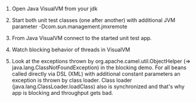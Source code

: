 1. Open Java VisualVM from your jdk

2. Start both unit test classes (one after another) with additional JVM parameter -Dcom.sun.management.jmxremote

3. From Java VisualVM connect to the started unit test app.

3. Watch blocking behavior of threads in VisualVM

4. Look at the exceptions thrown by org.apache.camel.util.ObjectHelper (=> java.lang.ClassNotFoundException) in the blocking demo.
For all beans called directly via DSL (XML) with additional constant parameters an exception is thrown by class loader.
Class loader (java.lang.ClassLoader.loadClass) also is synchronized and that's why app is blocking and throughput gets bad.
